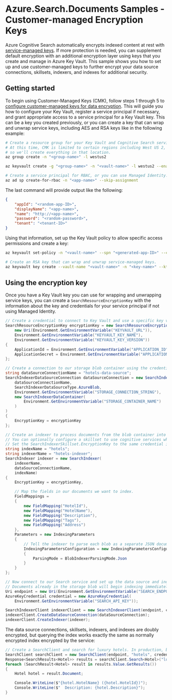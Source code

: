 # Azure.Search.Documents Samples - Customer-managed Encryption Keys

Azure Cognitive Search automatically encrypts indexed content at rest with [service-managed keys](https://docs.microsoft.com/azure/security/fundamentals/encryption-atrest#azure-encryption-at-rest-components). If more protection is needed, you can supplement default encryption with an additional encryption layer using keys that you create and manage in Azure Key Vault. This sample shows you how to set up and use customer-managed keys to further encrypt your data source connections, skillsets, indexers, and indexes for additional security.

## Getting started

To begin using Customer-Managed Keys (CMK), follow steps 1 through 5 to [configure customer-managed keys for data encryption](https://docs.microsoft.com/azure/search/search-security-manage-encryption-keys). This will guide you how to configure your Key Vault, register a service principal if necessary, and grant appropriate access to a service principal for a Key Vault key. This can be a key you created previously, or you can create a key that can wrap and unwrap service keys, including AES and RSA keys like in the following example:

```bash
# Create a resource group for your Key Vault and Cognitive Search service.
# At this time, CMK is limited to certain regions including West US 2,
# so we'll create everything in that location.
az group create -n "<group-name>" -l westus2

az keyvault create -g "<group-name>" -n "<vault-name>" -l westus2 --enable-purge-protection

# Create a service principal for RBAC, or you can use Managed Identity.
az ad sp create-for-rbac -n "<app-name>" --skip-assignment
```

The last command will provide output like the following:

```json
{
    "appId": "<random-app-ID>",
    "displayName": "<app-name>",
    "name": "http://<app-name>",
    "password": "<random-password>",
    "tenant": "<tenant-ID>"
}
```

Using that information, set up the Key Vault policy to allow specific access permissions and create a key:

```bash
az keyvault set-policy -n "<vault-name>" --spn "<generated-app-ID>" --certificate-permissions get --key-permissions get wrapKey unwrapKey --secret-permissions get

# Create an RSA key that can wrap and unwrap service-managed keys.
az keyvault key create --vault-name "<vault-name>" -n "<key-name>" --kty rsa --size 2048 --expires "<Y-m-d'T'H:M:S'Z'>" --ops wrapKey unwrapKey
```

## Using the encryption key

Once you have a Key Vault key you can use for wrapping and unwrapping service keys, you can create a `SearchResourceEncryptionKey` with the information about the key and credentials for your service principal if not using Managed Identity.

```C# Snippet:Azure_Search_Tests_Sample06_EncryptedIndex_CreateDoubleEncryptedIndex_Index
// Create a credential to connect to Key Vault and use a specific key version created previously.
SearchResourceEncryptionKey encryptionKey = new SearchResourceEncryptionKey(
    new Uri(Environment.GetEnvironmentVariable("KEYVAULT_URL")),
    Environment.GetEnvironmentVariable("KEYVAULT_KEY_NAME"),
    Environment.GetEnvironmentVariable("KEYVAULT_KEY_VERSION"))
{
    ApplicationId = Environment.GetEnvironmentVariable("APPLICATION_ID"),
    ApplicationSecret = Environment.GetEnvironmentVariable("APPLICATION_SECRET"),
};

// Create a connection to our storage blob container using the credential.
string dataSourceConnectionName = "hotels-data-source";
SearchIndexerDataSourceConnection dataSourceConnection = new SearchIndexerDataSourceConnection(
    dataSourceConnectionName,
    SearchIndexerDataSourceType.AzureBlob,
    Environment.GetEnvironmentVariable("STORAGE_CONNECTION_STRING"),
    new SearchIndexerDataContainer(
        Environment.GetEnvironmentVariable("STORAGE_CONTAINER_NAME")
    )
)
{
    EncryptionKey = encryptionKey
};

// Create an indexer to process documents from the blob container into the index.
// You can optionally configure a skillset to use cognitive services when processing documents.
// Set the SearchIndexerSkillset.EncryptionKey to the same credential if you use a skillset.
string indexName = "hotels";
string indexerName = "hotels-indexer";
SearchIndexer indexer = new SearchIndexer(
    indexerName,
    dataSourceConnectionName,
    indexName)
{
    EncryptionKey = encryptionKey,

    // Map the fields in our documents we want to index.
    FieldMappings =
    {
        new FieldMapping("HotelId"),
        new FieldMapping("HotelName"),
        new FieldMapping("Description"),
        new FieldMapping("Tags"),
        new FieldMapping("Address")
    },
    Parameters = new IndexingParameters
    {
        // Tell the indexer to parse each blob as a separate JSON document.
        IndexingParametersConfiguration = new IndexingParametersConfiguration
        {
            ParsingMode = BlobIndexerParsingMode.Json
        }
    }
};

// Now connect to our Search service and set up the data source and indexer.
// Documents already in the storage blob will begin indexing immediately.
Uri endpoint = new Uri(Environment.GetEnvironmentVariable("SEARCH_ENDPOINT"));
AzureKeyCredential credential = new AzureKeyCredential(
    Environment.GetEnvironmentVariable("SEARCH_API_KEY"));

SearchIndexerClient indexerClient = new SearchIndexerClient(endpoint, credential);
indexerClient.CreateDataSourceConnection(dataSourceConnection);
indexerClient.CreateIndexer(indexer);
```

The data source connections, skillsets, indexers, and indexes are doubly encrypted, but querying the index works exactly the same as normally encrypted index encrypted by the service:

```C# Snippet:Azure_Search_Tests_Sample06_EncryptedIndex_CreateDoubleEncryptedIndex_Query
// Create a SearchClient and search for luxury hotels. In production, be sure to use the query key.
SearchClient searchClient = new SearchClient(endpoint, "hotels", credential);
Response<SearchResults<Hotel>> results = searchClient.Search<Hotel>("luxury hotels");
foreach (SearchResult<Hotel> result in results.Value.GetResults())
{
    Hotel hotel = result.Document;

    Console.WriteLine($"{hotel.HotelName} ({hotel.HotelId})");
    Console.WriteLine($"  Description: {hotel.Description}");
}
```
